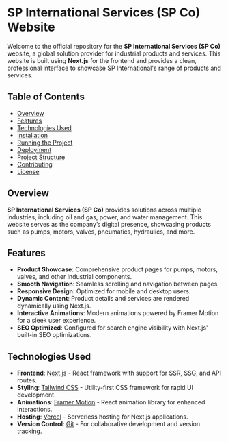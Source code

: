 
# SP International Services (SP Co) Website

Welcome to the official repository for the **SP International Services (SP Co)** website, a global solution provider for industrial products and services. This website is built using **Next.js** for the frontend and provides a clean, professional interface to showcase SP International's range of products and services.

## Table of Contents
- [Overview](#overview)
- [Features](#features)
- [Technologies Used](#technologies-used)
- [Installation](#installation)
- [Running the Project](#running-the-project)
- [Deployment](#deployment)
- [Project Structure](#project-structure)
- [Contributing](#contributing)
- [License](#license)

## Overview

**SP International Services (SP Co)** provides solutions across multiple industries, including oil and gas, power, and water management. This website serves as the company’s digital presence, showcasing products such as pumps, motors, valves, pneumatics, hydraulics, and more.

## Features

- **Product Showcase**: Comprehensive product pages for pumps, motors, valves, and other industrial components.
- **Smooth Navigation**: Seamless scrolling and navigation between pages.
- **Responsive Design**: Optimized for mobile and desktop users.
- **Dynamic Content**: Product details and services are rendered dynamically using Next.js.
- **Interactive Animations**: Modern animations powered by Framer Motion for a sleek user experience.
- **SEO Optimized**: Configured for search engine visibility with Next.js' built-in SEO optimizations.

## Technologies Used

- **Frontend**: [Next.js](https://nextjs.org/) - React framework with support for SSR, SSG, and API routes.
- **Styling**: [Tailwind CSS](https://tailwindcss.com/) - Utility-first CSS framework for rapid UI development.
- **Animations**: [Framer Motion](https://www.framer.com/motion/) - React animation library for enhanced interactions.
- **Hosting**: [Vercel](https://vercel.com/) - Serverless hosting for Next.js applications.
- **Version Control**: [Git](https://git-scm.com/) - For collaborative development and version tracking.
